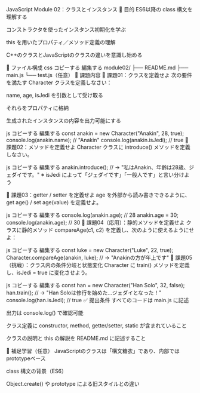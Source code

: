 JavaScript Module 02：クラスとインスタンス
🎯 目的
ES6以降の class 構文を理解する

コンストラクタを使ったインスタンス初期化を学ぶ

this を用いたプロパティ／メソッド定義の理解

C++のクラスとJavaScriptのクラスの違いを意識し始める

📁 ファイル構成
css
コピーする
編集する
module02/
├── README.md
├── main.js
└── test.js（任意）
📝 課題内容
🧪 課題01：クラスを定義せよ
次の要件を満たす Character クラスを定義しなさい：

name, age, isJedi を引数として受け取る

それらをプロパティに格納

生成されたインスタンスの内容を出力可能にする

js
コピーする
編集する
const anakin = new Character("Anakin", 28, true);
console.log(anakin.name); // "Anakin"
console.log(anakin.isJedi); // true
🧪 課題02：メソッドを定義せよ
Character クラスに introduce() メソッドを定義しなさい。

js
コピーする
編集する
anakin.introduce(); // → "私はAnakin、年齢は28歳、ジェダイです。"
※ isJedi によって「ジェダイです」「一般人です」と言い分けよう

🧪 課題03：getter / setter を定義せよ
age を外部から読み書きできるように、get age() / set age(value) を定義せよ。

js
コピーする
編集する
console.log(anakin.age); // 28
anakin.age = 30;
console.log(anakin.age); // 30
🧪 課題04（応用）：静的メソッドを定義せよ
クラスに静的メソッド compareAge(c1, c2) を定義し、次のように使えるようにせよ：

js
コピーする
編集する
const luke = new Character("Luke", 22, true);
Character.compareAge(anakin, luke); // → "Anakinの方が年上です"
🧪 課題05（挑戦）：クラス内の条件分岐と状態変化
Character に train() メソッドを定義し、isJedi = true に変化させよう。

js
コピーする
編集する
const han = new Character("Han Solo", 32, false);
han.train(); // → "Han Soloは修行を始めた…ジェダイとなった！"
console.log(han.isJedi); // true
✅ 提出条件
すべてのコードは main.js に記述

出力は console.log() で確認可能

クラス定義に constructor, method, getter/setter, static が含まれていること

クラスの説明と this の解説を README.md に記述すること

🧠 補足学習（任意）
JavaScriptのクラスは「構文糖衣」であり、内部ではprototypeベース

class 構文の背景（ES6）

Object.create() や prototype による旧スタイルとの違い